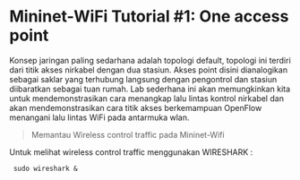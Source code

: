 # Mininet-WiFi Tutorial #1: One access point

Konsep jaringan paling sedarhana adalah topologi default, topologi ini terdiri dari titik akses nirkabel dengan dua stasiun. Akses point disini dianalogikan sebagai saklar yang terhubung langsung dengan pengontrol dan stasiun diibaratkan sebagai tuan rumah.
Lab sederhana ini akan memungkinkan kita untuk mendemonstrasikan cara menangkap lalu lintas kontrol nirkabel dan akan mendemonstrasikan cara titik akses berkemampuan OpenFlow menangani lalu lintas WiFi pada antarmuka wlan.

> Memantau Wireless control traffic pada Mininet-Wifi

Untuk melihat wireless control traffic menggunakan WIRESHARK :
```
 sudo wireshark &
```
